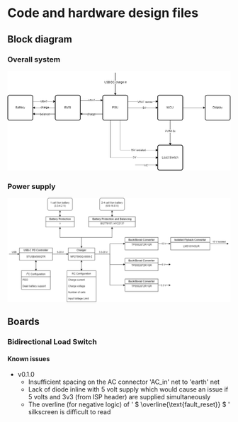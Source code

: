 # Code and hardware design files

## Block diagram

### Overall system

![complete_system_block_diagram](block_diagrams/complete_system.png)

### Power supply

![power_supply_block_diagram](block_diagrams/power_supply.png)

## Boards

### Bidirectional Load Switch

#### Known issues

- v0.1.0
    - Insufficient spacing on the AC connector 'AC_in' net to 'earth' net
    - Lack of diode inline with 5 volt supply which would cause an issue if 5 volts and 3v3 (from ISP header) are supplied simultaneously 
    - The overline (for negative logic) of ' $ \overline{\text{fault\_reset}} $ ' silkscreen is difficult to read


